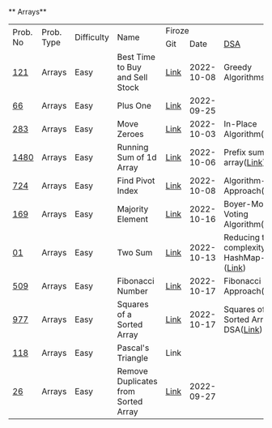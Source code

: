 <!-- Output copied to clipboard! -->

<!-- Yay, no errors, warnings, or alerts! -->

** Arrays**


<table>
  <tr>
   <td rowspan="2" >Prob. No
   </td>
   <td rowspan="2" >Prob. Type
   </td>
   <td rowspan="2" >Difficulty
   </td>
   <td rowspan="2" >Name
   </td>
   <td colspan="4" >Firoze 
   </td>
   <td rowspan="2" >Assign Date
   </td>
  </tr>
  <tr>
   <td>Git
   </td>
   <td>Date
   </td>
   <td><a href="https://docs.google.com/document/d/1JnnRIuTurqJ0spIJCBdYp02170WKV6COCpK3WQy0M20/edit">DSA</a>
   </td>
   <td>Submit
   </td>
  </tr>
  <tr>
   <td><a href="https://leetcode.com/problems/best-time-to-buy-and-sell-stock/">121</a>
   </td>
   <td>Arrays
   </td>
   <td>Easy
   </td>
   <td>Best Time to Buy and Sell Stock
   </td>
   <td><a href="https://github.com/firoze-hossain/LeetCode/tree/master/src/com/leetcode/array/easy/bestTimeToBuyAndSell">Link</a>
   </td>
   <td>2022-10-08
   </td>
   <td>Greedy Algorithms(<a href="https://github.com/firoze-hossain/LeetCode/blob/master/src/com/leetcode/array/easy/bestTimeToBuyAndSell/Greedy%20Approach(DSA).md">Link</a>)
   </td>
   <td>Done
   </td>
   <td>2022-10-06
   </td>
  </tr>
  <tr>
   <td><a href="https://leetcode.com/problems/plus-one/">66</a>
   </td>
   <td>Arrays
   </td>
   <td>Easy
   </td>
   <td>Plus One
   </td>
   <td><a href="https://github.com/firoze-hossain/LeetCode/tree/master/src/com/leetcode/array/easy/plusOne">Link</a>
   </td>
   <td>2022-09-25
   </td>
   <td>
   </td>
   <td>Done
   </td>
   <td>2022-09-22
   </td>
  </tr>
  <tr>
   <td><a href="https://leetcode.com/problems/move-zeroes/">283</a>
   </td>
   <td>Arrays
   </td>
   <td>Easy
   </td>
   <td>Move Zeroes
   </td>
   <td><a href="https://github.com/firoze-hossain/LeetCode/tree/master/src/com/leetcode/array/easy/moveZeroes">Link</a>
   </td>
   <td>2022-10-03
   </td>
   <td>In-Place Algorithm(<a href="https://github.com/firoze-hossain/LeetCode/blob/master/src/com/leetcode/array/easy/moveZeroes/In%20Place%20Algorithm(DSA).md">Link</a>)
   </td>
   <td>Done
   </td>
   <td>2022-10-02
   </td>
  </tr>
  <tr>
   <td><a href="https://leetcode.com/problems/running-sum-of-1d-array/">1480</a>
   </td>
   <td>Arrays
   </td>
   <td>Easy
   </td>
   <td>Running Sum of 1d Array
   </td>
   <td><a href="https://github.com/firoze-hossain/LeetCode/tree/master/src/com/leetcode/array/easy/runningSumOf1dArray">Link</a>
   </td>
   <td>2022-10-06
   </td>
   <td>Prefix sum array(<a href="https://github.com/firoze-hossain/LeetCode/blob/master/src/com/leetcode/array/easy/runningSumOf1dArray/Prefix%20Sum%20Array(DSA).md">Link</a>)
   </td>
   <td>Done
   </td>
   <td>2022-10-02
   </td>
  </tr>
  <tr>
   <td><a href="https://leetcode.com/problems/find-pivot-index/">724</a>
   </td>
   <td>Arrays
   </td>
   <td>Easy
   </td>
   <td>Find Pivot Index
   </td>
   <td><a href="https://github.com/firoze-hossain/LeetCode/tree/master/src/com/leetcode/array/easy/pivotIndex">Link</a>
   </td>
   <td>2022-10-08
   </td>
   <td>Algorithm-Self Approach(<a href="https://github.com/firoze-hossain/LeetCode/blob/master/src/com/leetcode/array/easy/pivotIndex/Algorithm-Self%20Approach(DSA).md">Link</a>)
   </td>
   <td>Done
   </td>
   <td>2022-10-08
   </td>
  </tr>
  <tr>
   <td><a href="https://leetcode.com/problems/majority-element/">169</a>
   </td>
   <td>Arrays
   </td>
   <td>Easy
   </td>
   <td>Majority Element
   </td>
   <td><a href="https://github.com/firoze-hossain/LeetCode/tree/master/src/com/leetcode/array/easy/majorityElement">Link</a>
   </td>
   <td>2022-10-16
   </td>
   <td>Boyer-Moore Voting Algorithm(<a href="https://github.com/firoze-hossain/LeetCode/blob/master/src/com/leetcode/array/easy/majorityElement/Boyer-Moore%20Voting%20Algorithm.md">Link</a>)
   </td>
   <td>Done
   </td>
   <td>2022-10-16
   </td>
  </tr>
  <tr>
   <td><a href="https://leetcode.com/problems/two-sum/">01</a>
   </td>
   <td>Arrays
   </td>
   <td>Easy
   </td>
   <td>Two Sum
   </td>
   <td><a href="https://github.com/firoze-hossain/LeetCode/tree/master/src/com/leetcode/array/easy/twoSum">Link</a>
   </td>
   <td>2022-10-13
   </td>
   <td>Reducing time complexity-HashMap-(<a href="https://github.com/firoze-hossain/LeetCode/blob/master/src/com/leetcode/array/easy/twoSum/Reducing%20time%20complexity-HashMap(DSA).md">Link</a>)
   </td>
   <td>Done
   </td>
   <td>2022-10-12
   </td>
  </tr>
  <tr>
   <td><a href="https://leetcode.com/problems/fibonacci-number/">509</a>
   </td>
   <td>Arrays
   </td>
   <td>Easy
   </td>
   <td>Fibonacci Number
   </td>
   <td><a href="https://github.com/firoze-hossain/LeetCode/tree/master/src/com/leetcode/array/easy/fibonacciNumber">Link</a>
   </td>
   <td>2022-10-17
   </td>
   <td>Fibonacci Approach(<a href="https://github.com/firoze-hossain/LeetCode/blob/master/src/com/leetcode/array/easy/fibonacciNumber/Approach%20of%20Fibonacci.md">Link</a>)
   </td>
   <td>Done
   </td>
   <td>2022-10-17
   </td>
  </tr>
  <tr>
   <td><a href="https://leetcode.com/problems/squares-of-a-sorted-array/">977</a>
   </td>
   <td>Arrays
   </td>
   <td>Easy
   </td>
   <td>Squares of a Sorted Array
   </td>
   <td><a href="https://github.com/firoze-hossain/LeetCode/tree/master/src/com/leetcode/array/easy/squaresSortedArray">Link</a>
   </td>
   <td>2022-10-17
   </td>
   <td>Squares of a Sorted Array-DSA(<a href="https://github.com/firoze-hossain/LeetCode/blob/master/src/com/leetcode/array/easy/squaresSortedArray/%20Squares%20of%20a%20Sorted%20Array(DSA).md">Link</a>)
   </td>
   <td>Done
   </td>
   <td>2022-10-17
   </td>
  </tr>
  <tr>
   <td><a href="https://leetcode.com/problems/pascals-triangle/">118</a>
   </td>
   <td>Arrays
   </td>
   <td>Easy
   </td>
   <td>Pascal's Triangle
   </td>
   <td>Link
   </td>
   <td>
   </td>
   <td>
   </td>
   <td>
   </td>
   <td>
   </td>
  </tr>
  <tr>
   <td><a href="https://leetcode.com/problems/remove-duplicates-from-sorted-array/">26</a>
   </td>
   <td>Arrays
   </td>
   <td>Easy
   </td>
   <td>Remove Duplicates from Sorted Array
   </td>
   <td><a href="https://github.com/firoze-hossain/LeetCode/tree/master/src/com/leetcode/array/easy/removeDuplicatesfromSortedArray">Link</a>
   </td>
   <td>2022-09-27
   </td>
   <td>
   </td>
   <td>Done
   </td>
   <td>2022-09-25
   </td>
  </tr>
</table>

